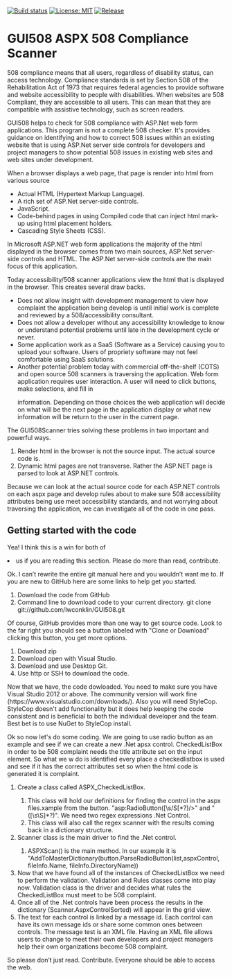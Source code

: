 [![Build status](https://img.shields.io/appveyor/ci/lwconklin/gui508.svg?label=Build&maxAge=60)](https://ci.appveyor.com/project/lwconklin/gui508)
[![License: MIT](https://img.shields.io/badge/License-MIT-yellow.svg)](https://opensource.org/licenses/MIT)
[![Release](https://img.shields.io/github/release/lwconklin/gui508.svg?label=Release&maxAge=60)](https://github.com/lwconklin/gui508/releases/latest)  


# <h1>GUI508 ASPX 508 Compliance Scanner</h1>

<p>
508 compliance means that all users, regardless of disability status, can access technology. 
Compliance standards is set by Section 508 of the Rehabilitation Act of 1973 that requires federal agencies to provide software and website accessibility to people with disabilities. When websites are 508 Compliant, they are accessible to all users. This can mean that they are compatible with assistive technology, such as screen readers.

GUI508 helps to check for 508 compliance with ASP.Net web form applications. This program is not a complete 508 checker. It's provides guidance on identifying and how to correct 508 issues within an existing website that is using ASP.Net server side controls for developers and project managers to show potential 508 issues in existing web sites and web sites under development.
</p>

<p>
When a browser displays a web page, that page is render into html from various source
</p>
<ul>

<li>Actual HTML (Hypertext Markup Language).</li>
<li>A rich set of ASP.Net server-side controls.</li>
<li>JavaScript.</li>
<li>Code-behind pages in using Compiled code that can inject html mark-up using html placement holders.</li>
<li>Cascading Style Sheets (CSS).</li>
</ul>
<p>
In Microsoft ASP.NET web form applications the majority of the html displayed in the browser comes from two main sources, ASP.Net server-side controls and HTML. The ASP.Net server-side controls are the main focus of this application.
</p>
<p>Today accessibility/508 scanner applications view the html that is displayed in the browser. This creates several draw backs.</p>
<ul>
<li>Does not allow insight with development management to view how complaint the application being develop is until initial work is complete and reviewed by a 508/accessibility consultant. </li>
<li>Does not allow a developer without any accessibility knowledge to know or understand potential problems until late in the development cycle or never.</li>
<li>Some application work as a SaaS (Software as a Service) causing you to upload your software. Users of propriety software may not feel comfortable using SaaS solutions.</li>
<li>Another potential problem today with commercial off-the-shelf (COTS) and open source 508 scanners is traversing the application. Web form application requires user interaction. A user will need to click buttons, make selections, and fill in

information. Depending on those choices the web application will decide on what will be the next page in the application display or what new information will be return to the user in the current page. </li>

</ul>
The GUI508Scanner tries solving these problems in two important and powerful ways. 
<ol>
<li>Render html in the browser is not the source input. The actual source code is. </li>
<li>Dynamic html pages are not transverse. Rather the ASP.NET page is parsed to look at ASP.NET controls.</li>
</ol>
<p>
Because we can look at the actual source code for each ASP.NET controls on each aspx page and develop rules about to make sure 508 accessibility attributes being use meet accessibility standards, and not worrying about traversing the application, we can investigate all of the code in one pass.  
</p>


<h2>Getting started with the code</h2>

<p>Yea! I think this is a win for both of 
<li>us if you are reading this section. Please do more than read, contribute.

Ok. I can’t rewrite the entire git manual here and you wouldn’t want me to. If you are new to GitHub here are some links to help get you
started.</p>
<ol>
<li>Download the code from GitHub </li>
<li>Command line to download code to your current directory. git clone git://github.com/lwconklin/GUI508.git</li>
</ol>

<p> Of course, GitHub provides more than one way to get source code. Look to the far right you should see a button labeled with "Clone or Download" clicking this button, you get more options.
<ol>
<li>Download zip</li>
<li>Download open with Visual Studio.</li>
<li>Download and use Desktop Git.</li>
<li>Use http or SSH to download the code.</li>
</ol>
<p>
Now that we have, the code dowloaded. You need to make sure you have Visual Studio 2012 or above. The community version will work fine (https://www.visualstudio.com/downloads/). Also you will need StyleCop. StyleCop doesn't add functionality but it does help keeping the code consistent and is beneficial to both the individual developer and the team. Best bet is to use NuGet to StyleCop install.</p>

<p>Ok so now let's do some coding. We are going to use radio button as an example and see if we can create a new .Net apsx control. CheckedListBox in order to be 508 complaint needs the title attribute set on the input element. So what we w do is identified every place a checkedlistbox is used and see if it has the correct attributes set so when the html code is generated it is  complaint.</p>
<p>
<ol>
<li>Create a class called ASPX_CheckedListBox.</li>
<ol>
<li>This class will hold our definitions for finding the control in the aspx files.xample from the button. "asp:RadioButton([\s/S[*?)/>" and "([\s\S]*?)". We need two regex expressions .Net Control.</li>
<li>This class will also call the regex scanner with the results coming back in a dictionary structure.</li>
</ol>
<li>Scanner class is the main driver to find the .Net control.</li>
<ol><li>ASPXScan() is the main method. In our example it is "AddToMasterDictionary(button.ParseRadioButton(list,aspxControl, fileInfo.Name, fileInfo.DirectoryName))</li>
</ol>
<li>Now that we have found all of the instances of CheckedListBox we need to perform the validation. Validation and Rules classes come into play now. Validation class is the driver and decides what rules the CheckedListBox must meet to be 508 complaint.</li>
<li>Once all of the .Net controls have been process the results in the dictionary (Scanner.AspxControlSorted) will appear in the grid view.</li>
<li>The text for each control is linked by a message id. Each control can have its own message ids or share some common ones between controls. The message test is an XML file. Having an XML file allows users to change to meet their own developers and project managers help their own organizations become 508 complaint. </li>
</ol>


















<p> So please don’t just read. Contribute. Everyone should be able to access the web. </p>



 

